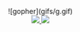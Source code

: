
<p align="center">
![gopher](gifs/g.gif)
<br />
<a href="https://github.com/mo1ein">
  <img height="150em" src="https://github-readme-stats-eight-theta.vercel.app/api?username=mo1ein&show_icons=true&theme=nord&include_all_commits=true&count_private=true"/>
  <img height="150em" src="https://github-readme-stats-eight-theta.vercel.app/api/top-langs/?username=mo1ein&layout=compact&langs_count=8&theme=nord"/>
</a>
</p>


<!--
**mo1ein/mo1ein** is a ✨ _special_ ✨ repository because its `README.md` (this file) appears on your GitHub profile.

Here are some ideas to get you started:

- 🔭 I’m currently working on ...
- 🌱 I’m currently learning ...
- 👯 I’m looking to collaborate on ...
- 🤔 I’m looking for help with ...
- 💬 Ask me about ...
- 📫 How to reach me: ...
- 😄 Pronouns: ...
- ⚡ Fun fact: ...
-->
